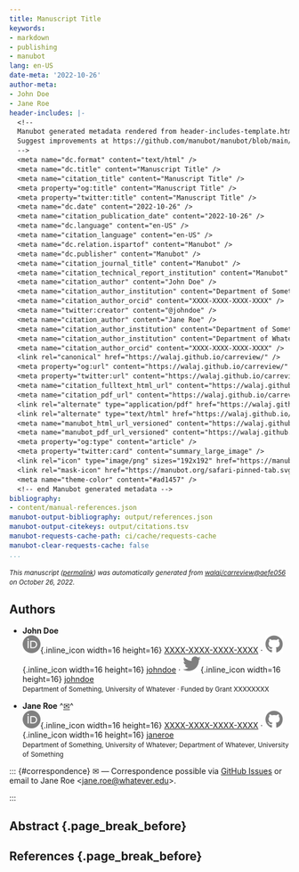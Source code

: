 ```yaml
---
title: Manuscript Title
keywords:
- markdown
- publishing
- manubot
lang: en-US
date-meta: '2022-10-26'
author-meta:
- John Doe
- Jane Roe
header-includes: |-
  <!--
  Manubot generated metadata rendered from header-includes-template.html.
  Suggest improvements at https://github.com/manubot/manubot/blob/main/manubot/process/header-includes-template.html
  -->
  <meta name="dc.format" content="text/html" />
  <meta name="dc.title" content="Manuscript Title" />
  <meta name="citation_title" content="Manuscript Title" />
  <meta property="og:title" content="Manuscript Title" />
  <meta property="twitter:title" content="Manuscript Title" />
  <meta name="dc.date" content="2022-10-26" />
  <meta name="citation_publication_date" content="2022-10-26" />
  <meta name="dc.language" content="en-US" />
  <meta name="citation_language" content="en-US" />
  <meta name="dc.relation.ispartof" content="Manubot" />
  <meta name="dc.publisher" content="Manubot" />
  <meta name="citation_journal_title" content="Manubot" />
  <meta name="citation_technical_report_institution" content="Manubot" />
  <meta name="citation_author" content="John Doe" />
  <meta name="citation_author_institution" content="Department of Something, University of Whatever" />
  <meta name="citation_author_orcid" content="XXXX-XXXX-XXXX-XXXX" />
  <meta name="twitter:creator" content="@johndoe" />
  <meta name="citation_author" content="Jane Roe" />
  <meta name="citation_author_institution" content="Department of Something, University of Whatever" />
  <meta name="citation_author_institution" content="Department of Whatever, University of Something" />
  <meta name="citation_author_orcid" content="XXXX-XXXX-XXXX-XXXX" />
  <link rel="canonical" href="https://walaj.github.io/carreview/" />
  <meta property="og:url" content="https://walaj.github.io/carreview/" />
  <meta property="twitter:url" content="https://walaj.github.io/carreview/" />
  <meta name="citation_fulltext_html_url" content="https://walaj.github.io/carreview/" />
  <meta name="citation_pdf_url" content="https://walaj.github.io/carreview/manuscript.pdf" />
  <link rel="alternate" type="application/pdf" href="https://walaj.github.io/carreview/manuscript.pdf" />
  <link rel="alternate" type="text/html" href="https://walaj.github.io/carreview/v/aefe056046691b8dd102aeb515c4bb115cd26b3e/" />
  <meta name="manubot_html_url_versioned" content="https://walaj.github.io/carreview/v/aefe056046691b8dd102aeb515c4bb115cd26b3e/" />
  <meta name="manubot_pdf_url_versioned" content="https://walaj.github.io/carreview/v/aefe056046691b8dd102aeb515c4bb115cd26b3e/manuscript.pdf" />
  <meta property="og:type" content="article" />
  <meta property="twitter:card" content="summary_large_image" />
  <link rel="icon" type="image/png" sizes="192x192" href="https://manubot.org/favicon-192x192.png" />
  <link rel="mask-icon" href="https://manubot.org/safari-pinned-tab.svg" color="#ad1457" />
  <meta name="theme-color" content="#ad1457" />
  <!-- end Manubot generated metadata -->
bibliography:
- content/manual-references.json
manubot-output-bibliography: output/references.json
manubot-output-citekeys: output/citations.tsv
manubot-requests-cache-path: ci/cache/requests-cache
manubot-clear-requests-cache: false
...
```







<small><em>
This manuscript
([permalink](https://walaj.github.io/carreview/v/aefe056046691b8dd102aeb515c4bb115cd26b3e/))
was automatically generated
from [walaj/carreview@aefe056](https://github.com/walaj/carreview/tree/aefe056046691b8dd102aeb515c4bb115cd26b3e)
on October 26, 2022.
</em></small>

## Authors



+ **John Doe**
  <br>
    ![ORCID icon](images/orcid.svg){.inline_icon width=16 height=16}
    [XXXX-XXXX-XXXX-XXXX](https://orcid.org/XXXX-XXXX-XXXX-XXXX)
    · ![GitHub icon](images/github.svg){.inline_icon width=16 height=16}
    [johndoe](https://github.com/johndoe)
    · ![Twitter icon](images/twitter.svg){.inline_icon width=16 height=16}
    [johndoe](https://twitter.com/johndoe)
    <br>
  <small>
     Department of Something, University of Whatever
     · Funded by Grant XXXXXXXX
  </small>

+ **Jane Roe**
  ^[✉](#correspondence)^<br>
    ![ORCID icon](images/orcid.svg){.inline_icon width=16 height=16}
    [XXXX-XXXX-XXXX-XXXX](https://orcid.org/XXXX-XXXX-XXXX-XXXX)
    · ![GitHub icon](images/github.svg){.inline_icon width=16 height=16}
    [janeroe](https://github.com/janeroe)
    <br>
  <small>
     Department of Something, University of Whatever; Department of Whatever, University of Something
  </small>


::: {#correspondence}
✉ — Correspondence possible via [GitHub Issues](https://github.com/walaj/carreview/issues)
or email to
Jane Roe \<jane.roe@whatever.edu\>.


:::


## Abstract {.page_break_before}




## References {.page_break_before}

<!-- Explicitly insert bibliography here -->
<div id="refs"></div>
